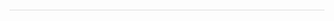 <ul class="ds-recent-visitors" data-num-items="10" id="ds-recent-visitors" style="
    text-align: center;
    border-bottom: 1px solid rgba(0,0,0,0.13);
    padding-bottom: 0px;
    padding-top: 6px;
">
